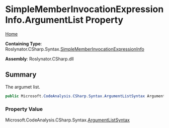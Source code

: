 # SimpleMemberInvocationExpressionInfo\.ArgumentList Property

[Home](../../../../../README.md)

**Containing Type**: Roslynator\.CSharp\.Syntax\.[SimpleMemberInvocationExpressionInfo](../README.md)

**Assembly**: Roslynator\.CSharp\.dll

## Summary

The argumet list\.

```csharp
public Microsoft.CodeAnalysis.CSharp.Syntax.ArgumentListSyntax ArgumentList { get; }
```

### Property Value

Microsoft\.CodeAnalysis\.CSharp\.Syntax\.[ArgumentListSyntax](https://docs.microsoft.com/en-us/dotnet/api/microsoft.codeanalysis.csharp.syntax.argumentlistsyntax)


